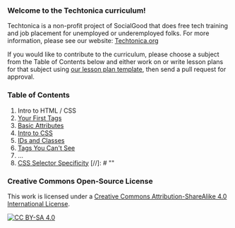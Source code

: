 ### Welcome to the Techtonica curriculum!

Techtonica is a non-profit project of SocialGood that does free tech training and job placement for unemployed or underemployed folks. For more information, please see our website: [Techtonica.org](techtonica.org)

If you would like to contribute to the curriculum, please choose a subject from the Table of Contents below and either work on or write lesson plans for that subject using [our lesson plan template](https://github.com/Techtonica/curriculum/blob/master/templates/lesson-plan.md), then send a pull request for approval. 

### Table of Contents

1. Intro to HTML / CSS
  1. [Your First Tags](https://github.com/Techtonica/curriculum/blob/master/html/your-first-tags.md)
  1. [Basic Attributes](https://github.com/Techtonica/curriculum/blob/master/html/basic-attributes.md)
  1. [Intro to CSS](https://github.com/Techtonica/curriculum/blob/master/html/intro-to-css.md)
  1. [IDs and Classes](https://github.com/Techtonica/curriculum/blob/master/html/ids-and-classes.md) 
  1. [Tags You Can't See](https://github.com/Techtonica/curriculum/blob/master/html/tags-you-cant-see.md)
  1. ...
  1. [CSS Selector Specificity](https://github.com/Techtonica/curriculum/blob/master/html/css-selector-specificity.md) [//]: # ""
### Creative Commons Open-Source License
This work is licensed under a [Creative Commons Attribution-ShareAlike 4.0 International License](https://creativecommons.org/licenses/by-sa/4.0/legalcode).

[![CC BY-SA 4.0](https://i.creativecommons.org/l/by-sa/4.0/88x31.png)](https://creativecommons.org/licenses/by-sa/4.0/legalcode)
